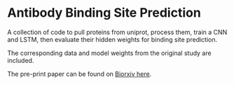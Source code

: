 # Antibody Binding Site Prediction

A collection of code to pull proteins from uniprot, process them, train a CNN and LSTM, then evaluate their hidden weights for binding site prediction.

The corresponding data and model weights from the original study are included.

The pre-print paper can be found on [Biorxiv here](https://www.biorxiv.org/content/10.1101/2020.08.06.240101v1).

